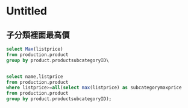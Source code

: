 # Untitled

## 子分類裡面最高價

```sql
select Max(listprice)
from production.product
group by product.productsubcategoryID\
```

```sql

select name,listprice
from production.product
where listprice>=all(select max(listprice) as subcategorymaxprice
from production.product
group by product.productsubcategoryID);
```


